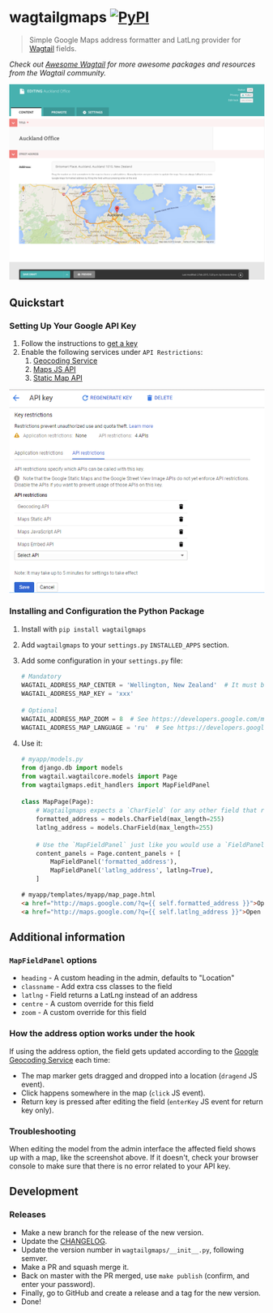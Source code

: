 # wagtailgmaps [![PyPI](https://img.shields.io/pypi/v/wagtailgmaps.svg)](https://pypi.python.org/pypi/wagtailgmaps)

> Simple Google Maps address formatter and LatLng provider for [Wagtail](https://wagtail.io/) fields.

*Check out [Awesome Wagtail](https://github.com/springload/awesome-wagtail) for more awesome packages and resources from the Wagtail community.*

![Wagtailgmaps screenshot](./screenshot.png)

## Quickstart

### Setting Up Your Google API Key

1. Follow the instructions to [get a key](https://developers.google.com/maps/documentation/javascript/get-api-key)
2. Enable the following services under `API Restrictions`:
    1. [Geocoding Service](https://developers.google.com/maps/documentation/javascript/geocoding)
    2. [Maps JS API](https://developers.google.com/maps/documentation/javascript/)
    3. [Static Map API](https://developers.google.com/maps/documentation/static-maps/)

![Google_API_Screenshot](./google-maps-api.png)

### Installing and Configuration the Python Package

1. Install with `pip install wagtailgmaps`
2. Add `wagtailgmaps` to your `settings.py` `INSTALLED_APPS` section.
3. Add some configuration in your `settings.py` file:

    ```python
    # Mandatory
    WAGTAIL_ADDRESS_MAP_CENTER = 'Wellington, New Zealand'  # It must be a properly formatted address
    WAGTAIL_ADDRESS_MAP_KEY = 'xxx'

    # Optional
    WAGTAIL_ADDRESS_MAP_ZOOM = 8  # See https://developers.google.com/maps/documentation/javascript/tutorial#MapOptions for more information.
    WAGTAIL_ADDRESS_MAP_LANGUAGE = 'ru'  # See https://developers.google.com/maps/faq#languagesupport for supported languages.
    ```

4. Use it:

    ```python
    # myapp/models.py
    from django.db import models
    from wagtail.wagtailcore.models import Page
    from wagtailgmaps.edit_handlers import MapFieldPanel

    class MapPage(Page):
        # Wagtailgmaps expects a `CharField` (or any other field that renders as a text input)
        formatted_address = models.CharField(max_length=255)
        latlng_address = models.CharField(max_length=255)

        # Use the `MapFieldPanel` just like you would use a `FieldPanel`
        content_panels = Page.content_panels + [
            MapFieldPanel('formatted_address'),
            MapFieldPanel('latlng_address', latlng=True),
        ]
    ```

    ```html
    # myapp/templates/myapp/map_page.html
    <a href="http://maps.google.com/?q={{ self.formatted_address }}">Open map (Formatted Address)</a>
    <a href="http://maps.google.com/?q={{ self.latlng_address }}">Open map (Lat/Long Address)</a>
    ```

## Additional information

### `MapFieldPanel` options

 - `heading` - A custom heading in the admin, defaults to "Location"
 - `classname` - Add extra css classes to the field
 - `latlng` - Field returns a LatLng instead of an address
 - `centre` - A custom override for this field
 - `zoom` - A custom override for this field

### How the address option works under the hook

If using the address option, the field gets updated according to the [Google Geocoding Service](https://developers.google.com/maps/documentation/geocoding/) each time:

* The map marker gets dragged and dropped into a location (`dragend` JS event).
* Click happens somewhere in the map (`click` JS event).
* Return key is pressed after editing the field (`enterKey` JS event for return key only).

### Troubleshooting

When editing the model from the admin interface the affected field shows up with a map, like the screenshot above. If it doesn't, check your browser console to make sure that there is no error related to your API key.

## Development

### Releases

- Make a new branch for the release of the new version.
- Update the [CHANGELOG](https://github.com/springload/wagtailgmaps/CHANGELOG.md).
- Update the version number in `wagtailgmaps/__init__.py`, following semver.
- Make a PR and squash merge it.
- Back on master with the PR merged, use `make publish` (confirm, and enter your password).
- Finally, go to GitHub and create a release and a tag for the new version.
- Done!
